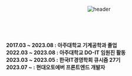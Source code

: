 <div align="center">
  
![header](https://capsule-render.vercel.app/api?type=Rounded&color=FCF8E8&height=200&section=header&text=🏋🏼‍♀️Subin%20Lee😎&fontSize=50&fontColor=100720)
</div>
<br/>
<br/>
<br/>

<strong>2017.03 ~ 2023.08 : 아주대학교 기계공학과 졸업</strong> <br/>
<strong> 2022.03 ~ 2023.08 : 아주대학교 DO-IT 임원진 활동</strong> <br/>
<strong>2023.03 ~ 2023.05 : 한국IT경영학회 큐시즘 27기 </strong> <br/>
<strong>2023.07 ~ : 현대오토에버 프론트엔드 개발자 </strong> <br/>

